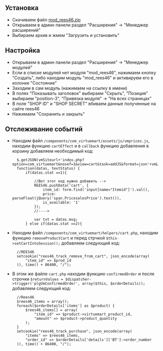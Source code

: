 Установка
---------

* Скачиваем файл [mod_rees46.zip](https://raw.githubusercontent.com/rees46/rees46_joomla/master/mod_rees46.zip)
* Открываем в админ панели раздел "Расширения" -> "Менеджер расширений"
* Выбираем архив и жмем "Загрузить и установить"

Настройка
---------

* Открываем в админ панели раздел "Расширения" -> "Менеджер модулей"
* Если в списке модулей нет модуля "mod_rees46", нажимаем кнопку "Создать", либо находим модуль "mod_rees46" и активируем его в колонке "Состояние"
* Заходим в сам модуль (нажимаем на ссылку в имени)
* В полях "Показывать заголовок" выбираем "Скрыть", "Позиция" выбираем "position-3", "Привязка модуля" -> "На всех страницах"
* В поле "SHOP ID" и "SHOP SECRET" вбиваем данные полученные на сайте rees46
* Нажимаем "Сохранить и закрыть"

Отслеживание событий
--------------------

* Находим файл `/components/com_virtuemart/assets/js/vmprices.js`, находим функцию `cartEffect` и в `callback` функцию добавления в корзину добавляем необходимый код:

		$.getJSON(vmSiteurl+'index.php?option=com_virtuemart&nosef=1&view=cart&task=addJS&format=json'+vmLang,datas,
		function(datas, textStatus) {
			if(datas.stat ==1){

				//Вот этот код нужно добавить -->
				REES46.pushData('cart', {
					item_id: form.find('input[name="Itemid"]').val(),
					price: parseFloat(jQuery('span.PricesalesPrice').text()),
					is_available: '1'
				});
				//---->

				var txt = datas.msg;
			} else if(datas.stat ==2){
			
* Находим файл `/components/com_virtuemart/helpers/cart.php`, находим функцию `removeProductCart` и перед стрчкой `$this->setCartIntoSession();` добавляем следующий код:

		//REES46
		setcookie("rees46_track_remove_from_cart", json_encode(array(
			"item_id" => $prod_id
		)), time() + 86400, "/");
		
* В этом же файле `cart.php` находим функцию `confirmedOrder` и после строчки `$returnValues = $dispatcher->trigger('plgVmConfirmedOrder', array($this, $orderDetails));` добавляем следующий код:

		//Rees46
		$rees46_items = array();
		foreach($orderDetails['items'] as $product) {
			$rees46_items[] = array(
				"item_id" => $product->virtuemart_product_id,
				"amount" => $product->product_quantity
			);
		}
		setcookie("rees46_track_purchase", json_encode(array(
			"items" => $rees46_items,
			"order_id" => $orderDetails['details']['BT']->order_number
		)), time() + 86400, "/");
